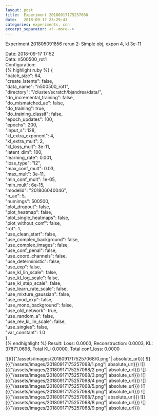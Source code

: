 ```yaml
---
layout: post
title:  Experiment 20180917175257068
date:   2018-09-17 23:29:43
categories: experiments, cnn
excerpt_separator: <!--more-->
---
```

Experiment 201805091856 rerun 2: Simple obj, expon 4, kl 3e-11  

 <!--more-->
Date: 2018-09-17 17:52  
Data: n500500_rot1  
Configuration:   
{% highlight ruby %}
{  
    "batch_size": 64,   
    "create_latents": false,   
    "data_name": "n500500_rot1",   
    "directory": "/cluster/scratch/bjandrea/data/",   
    "do_incremental_training": false,   
    "do_mismatched_ae": false,   
    "do_training": true,   
    "do_training_classif": false,   
    "epoch_updates": 100,   
    "epochs": 200,   
    "input_s": 128,   
    "kl_extra_exponent": 4,   
    "kl_extra_mult": 2,   
    "kl_loss_mult": 3e-11,   
    "latent_dim": 100,   
    "learning_rate": 0.001,   
    "loss_type": "l2",   
    "max_conf_mult": 0.03,   
    "max_mult": 3e-11,   
    "min_conf_mult": 1e-05,   
    "min_mult": 6e-15,   
    "modelid": "201806040046",   
    "n_ae": 5,   
    "numimgs": 500500,   
    "plot_dropout": false,   
    "plot_heatmap": false,   
    "plot_single_heatmaps": false,   
    "plot_without_conf": false,   
    "rot": 1,   
    "use_clean_start": false,   
    "use_complex_background": false,   
    "use_complex_images": false,   
    "use_conf_penal": false,   
    "use_coord_channels": false,   
    "use_deterministic": false,   
    "use_exp": false,   
    "use_kl_lin_scale": false,   
    "use_kl_log_scale": false,   
    "use_kl_step_scale": false,   
    "use_learn_rate_scale": false,   
    "use_mixture_gaussian": false,   
    "use_mod_exp": false,   
    "use_mono_background": false,   
    "use_old_network": true,   
    "use_random_a": false,   
    "use_rev_kl_lin_scale": false,   
    "use_singles": false,   
    "var_constant": 1.0  
}  
{% endhighlight %}
Result: Loss: 0.0003, Reconstruction: 0.0003, KL: 37871.0698, Total KL: 0.0000,  Total conf_loss: 0.0000  

![]({{"/assets/images/20180917175257068/0.png"| absolute_url}})
![]({{"/assets/images/20180917175257068/1.png"| absolute_url}})
![]({{"/assets/images/20180917175257068/2.png"| absolute_url}})
![]({{"/assets/images/20180917175257068/3.png"| absolute_url}})
![]({{"/assets/images/20180917175257068/4.png"| absolute_url}})
![]({{"/assets/images/20180917175257068/5.png"| absolute_url}})
![]({{"/assets/images/20180917175257068/6.png"| absolute_url}})
![]({{"/assets/images/20180917175257068/7.png"| absolute_url}})
![]({{"/assets/images/20180917175257068/8.png"| absolute_url}})
![]({{"/assets/images/20180917175257068/9.png"| absolute_url}})
